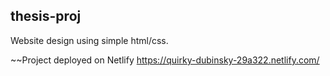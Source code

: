 ## thesis-proj
Website design using simple html/css.

~~Project deployed on Netlify
https://quirky-dubinsky-29a322.netlify.com/
